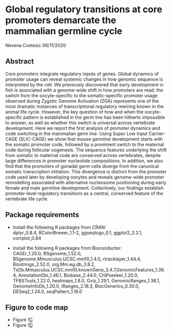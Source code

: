Global regulatory transitions at core promoters demarcate the mammalian
germline cycle
================
Nevena Cvetesic
06/11/2020

## Abstract

Core promoters integrate regulatory inputs of genes. Global dynamics of
promoter usage can reveal systemic changes in how genomic sequence is
interpreted by the cell. We previously discovered that early development
in fish is associated with a genome-wide shift in how promoters are
read: the switch from the oocyte-specific to the somatic-specific
promoter usage observed during Zygotic Genome Activation (ZGA)
represents one of the most dramatic instances of transcriptional
regulatory rewiring known in the animal life cycle. However, the key
question of how and when the oocyte-specific pattern is established in
the germ line has been hitherto impossible to answer, as well as whether
this switch is universal across vertebrate development. Here we report
the first analysis of promoter dynamics and code switching in the
mammalian germ line. Using Super Low Input Carrier-CAGE (SLIC-CAGE) we
show that mouse germline development starts with the somatic promoter
code, followed by a prominent switch to the maternal code during
follicular oogenesis. The sequence features underlying the shift from
somatic to maternal code are conserved across vertebrates, despite large
differences in promoter nucleotide compositions. In addition, we also
find that the promoters of gonadal germ cells diverge from the canonical
somatic transcription initiation. This divergence is distinct from the
promoter code used later by developing oocytes and reveals genome-wide
promoter remodelling associated with alternative nucleosome positioning
during early female and male germline development. Collectively, our
findings establish promoter-level regulatory transitions as a central,
conserved feature of the vertebrate life cycle.

## Package requirements

  - Install the following R packages from CRAN:   
  dplyr\_0.8.4, RColorBrewer\_1.1-2, ggseqlogo\_0.1, ggplot2\_3.2.1, corrplot\_0.84

  - Install the following R packages from Bioconductor:  
  CAGEr\_1.20.0, BSgenome\_1.52.0, BSgenome.Mmusculus.UCSC.mm10\_1.4.0,
    rtracklayer\_1.44.4, Biostrings\_2.52.0, org.Mm.eg.db\_3.8.2,
    TxDb.Mmusculus.UCSC.mm10.knownGene\_3.4.7,GenomicFeatures\_1.36.4,
    AnnotationDbi\_1.46.1, Biobase\_2.44.0, ChIPseeker\_1.20.0,
    TFBSTools\_1.22.0, heatmaps\_1.8.0, Gviz\_1.29.1,
    GenomicRanges\_1.36.1, GenomeInfoDb\_1.20.0, IRanges\_2.18.3,
    BiocGenerics\_0.30.0, DESeq2\_1.24.0, seqPattern\_1.16.0

## Figure to code map

  - Figure 1[C](analysis/01_CTSS_expression_correlation.R)
  - Figure 1[D](analysis/02_CTSS_PCA.R)